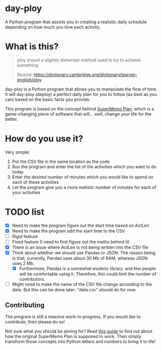 # day-ploy
A Python program that assists you in creating a realistic daily schedule depending on how much you love each activity.

# What is this?
> ploy _(noun)_ a slightly dishonest method used to try to achieve something
> 
> Source: https://dictionary.cambridge.org/dictionary/learner-english/ploy

day-ploy is a Python program that allows you to manipulate the flow of time. It will day-ploy (deploy) a perfect daily plan for you to follow (as best as you can) based on the basic facts you provide.

This program is based on the concept behind [SuperMemo Plan](https://help.supermemo.org/wiki/Plan), which is a game-changing piece of software that will... well, change your life for the better.

# How do you use it?
Very simple:
1. Put the CSV file in the same location as the code
2. Run the program and enter the list of the activities which you want to do today
3. Enter the desired number of minutes which you would like to spend on each of these activities
4. Let the program give you a more realistic number of minutes for each of your activities

# TODO list
- [X] Need to make the program figure out the start time based on ActLen
- [X] Need to make the program add the start time to the CSV
- [ ] Rigid feature
- [ ] Fixed feature (I need to first figure out the maths behind it)
- [X] There is an issue where ActLen is not being written into the CSV file
- [X] Think about whether we should use Pandas or JSON. The reason being is that, currently, Pandas uses about 30 Mb of RAM, whereas JSON uses 2 Mb.
  - [X] Furthermore, Pandas is a somewhat esoteric library, and few people will be comfortable using it. Therefore, this could limit the number of contributors.
- [ ] Might need to make the name of the CSV file change according to the date. But this can be done later: "data.csv" should do for now.

## Contributing
The program is still a massive work-in-progress. If you would like to contribute, then please do so!

Not sure what you should be aiming for? Read [this guide](https://drive.google.com/folderview?id=11RUZw8MVdKXdb8HpuYR5epiktKPhkoOO) to find out about how the original SuperMemo Plan is supposed to work. Then simply transform those concepts into Python letters and numbers to bring it to life!
